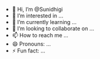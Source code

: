 - 👋 Hi, I’m @Sunidhigi
- 👀 I’m interested in ...
- 🌱 I’m currently learning ...
- 💞️ I’m looking to collaborate on ...
- 📫 How to reach me ...
- 😄 Pronouns: ...
- ⚡ Fun fact: ...

<!---
Sunidhigi/Sunidhigi is a ✨ special ✨ repository because its `README.md` (this file) appears on your GitHub profile.
You can click the Preview link to take a look at your changes.
--->
